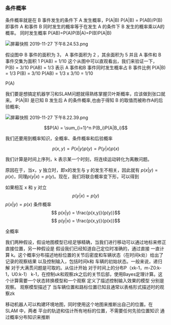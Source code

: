 
### 条件概率
条件概率就是在 B 事件发生的条件下 A 发生概率，P(A|B)
P(A|B) = P(AB)/P(B)
即事件 A 和事件 B 同时发生的概率等于在发生 A 的条件下 B 发生的概率乘以A的概率。
同时发生概率 P(AB)=P(A)P(B|A)=P(B)P(A|B)

![屏幕快照 2019-11-27 下午8.24.53.png](https://upload-images.jianshu.io/upload_images/8207483-0b24a426c272bc82.png?imageMogr2/auto-orient/strip%7CimageView2/2/w/1240)


假设图中 B 事件的面积为 3， A 事件面积为 2 ，其余面积为 5 并且 A 事件和 B 事件交集为面积 1
P(AB) = 1/10 这个从图中可以直观看出，我们来验证一下，P(B) = 3/10 P(AB) = 1/3 表示 A 事件和B 事件同时发生概率占 B 事件比例
P(A|B) = 1/3 P(B) = 3/10 P(AB) = 1/3 x 3/10 = 1/10

P(A)


我们要是想搞定机器学习和SLAM问题就得熟练掌握贝叶斯概率，应该做到张口就来。
P(A|B) 是已知 B 发生后 A 的条件概率,也由于得知 B 的取值而被称作A的后验概率;

![屏幕快照 2019-11-27 下午8.22.39.png](https://upload-images.jianshu.io/upload_images/8207483-2392302b96a58dcc.png?imageMogr2/auto-orient/strip%7CimageView2/2/w/1240)

$$P(A) = \sum_{i=1}^n P(B_i)P(A|B_i)$$



我们还要用到概率知识，全概率、条件概率和后验概率

$$p(x,y) = P(x|y)p(y) = P(y|x)p(x) $$

我们计算是时间上序列，k 表示某一个时刻，将连续运动转化为离散问题。

原因在于，当x，y 独立时，即x的发生与 y 的发生不相关，因此就有 $p(x|y)=p(x)$，同理$p(y|x)=p(y)$。现在，我们将联合概率变下形，可以得到

如果相互 x 和 y 对立
$$ p(y|x) = p(y) $$
$p(x|y) = p(x)$
条件概率
$$ p(x|y) = \frac{p(x,y)}{p(y)}$$
$$ p(y|x) = \frac{p(x,y)}{p(x)}$$

全概率


我们两种假设，假设地图模型已经足够精确，当我们进行移动可以通过地标来修正直接位置，另一种假设是
假设我们已经知道自己定位时准确的，通过直接
一直计算 k。这个概率分布描述地标位置的关节后密度和车辆状态（在时间k处）给出了记录的观察结果
以及控制输入，包括时间k和
车辆的初始状态。一般来说，递归解
对于大满贯问题是可取的。从估计开始
对于时间上的分布P（xk-1，m-Z0:k-1，U0:k-1）
k-1，在控制uk和观察zk之后的关节后部，使用Bayes定理计算。这个计算需要一个状态转换模型和一个观察
定义了描述控制输入效果的模型
分别是观察。
观察模型描述了
当车辆位置和路标位置已知且通常以表格形式描述时的观察zk


移动机器人可以构建环境地图，同时使用这个地图来推断出自己的位置。在 SLAM 中，两者
平台的轨迹和估计所有地标的位置，不需要任何先验位置知识
通过概率分布知识来推断